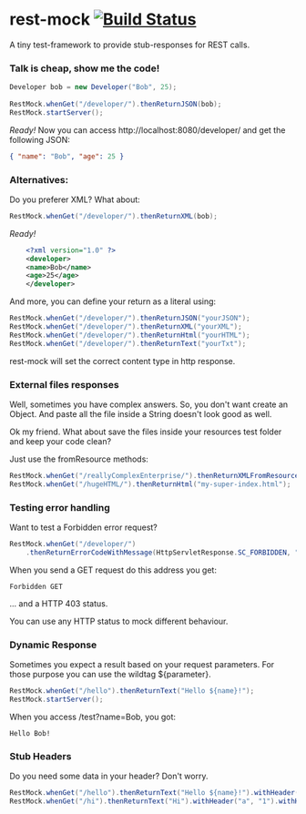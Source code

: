 rest-mock [![Build Status](https://travis-ci.org/francisrangel/rest-mock.png)](https://travis-ci.org/francisrangel/rest-mock)
=========

A tiny test-framework to provide stub-responses for REST calls.
<br />


### Talk is cheap, show me the code! 
``` java
Developer bob = new Developer("Bob", 25);
  
RestMock.whenGet("/developer/").thenReturnJSON(bob);
RestMock.startServer();
```


*Ready!* 
Now you can access http://localhost:8080/developer/ and get the following JSON:
``` json 
{ "name": "Bob", "age": 25 }
```

### Alternatives:

Do you preferer XML? What about:  
``` java
RestMock.whenGet("/developer/").thenReturnXML(bob);
```
  
*Ready!*
``` xml
	<?xml version="1.0" ?>
	<developer>
	<name>Bob</name>
	<age>25</age>
	</developer>
```	

And more, you can define your return as a literal using:
``` java
RestMock.whenGet("/developer/").thenReturnJSON("yourJSON");
RestMock.whenGet("/developer/").thenReturnXML("yourXML");
RestMock.whenGet("/developer/").thenReturnHtml("yourHTML");
RestMock.whenGet("/developer/").thenReturnText("yourTxt");
``` 

rest-mock will set the correct content type in http response.

### External files responses

Well, sometimes you have complex answers. So, you don't want create an Object.
And paste all the file inside a String doesn't look good as well.

Ok my friend. What about save the files inside your resources test folder and keep your code clean?

Just use the fromResource methods:
``` java
RestMock.whenGet("/reallyComplexEnterprise/").thenReturnXMLFromResource("enterprise-answer.xml");
RestMock.whenGet("/hugeHTML/").thenReturnHtml("my-super-index.html");
```

### Testing error handling

Want to test a Forbidden error request?
``` java
RestMock.whenGet("/developer/")
	.thenReturnErrorCodeWithMessage(HttpServletResponse.SC_FORBIDDEN, "Forbidden GET");
```
	
When you send a GET request do this address you get:

	Forbidden GET
	
... and a HTTP 403 status.

You can use any HTTP status to mock different behaviour.

### Dynamic Response

Sometimes you expect a result based on your request parameters.
For those purpose you can use the wildtag ${parameter}.

``` java
RestMock.whenGet("/hello").thenReturnText("Hello ${name}!");
RestMock.startServer();
``` 

When you access /test?name=Bob, you got: 
``` text
Hello Bob!
```

### Stub Headers
Do you need some data in your header? Don't worry. 
``` java
RestMock.whenGet("/hello").thenReturnText("Hello ${name}!").withHeader("Cache-Control", "no-cache");
RestMock.whenGet("/hi").thenReturnText("Hi").withHeader("a", "1").withHeader("b", "2").withHeader("c", "3");
``` 
